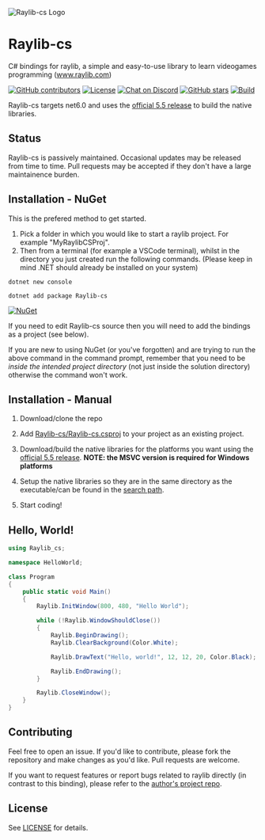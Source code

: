 ![Raylib-cs Logo](Raylib-cs/logo/raylib-cs_256x256.png "Raylib-cs Logo")

# Raylib-cs

C# bindings for raylib, a simple and easy-to-use library to learn videogames programming (www.raylib.com)

[![GitHub contributors](https://img.shields.io/github/contributors/raylib-cs/raylib-cs)](https://github.com/raylib-cs/raylib-cs/graphs/contributors)
[![License](https://img.shields.io/badge/license-zlib%2Flibpng-blue.svg)](LICENSE)
[![Chat on Discord](https://img.shields.io/discord/426912293134270465.svg?logo=discord)](https://discord.gg/raylib)
[![GitHub stars](https://img.shields.io/github/stars/raylib-cs/raylib-cs?style=social)](https://github.com/raylib-cs/raylib-cs/stargazers)
[![Build](https://github.com/raylib-cs/raylib-cs/workflows/Build/badge.svg)](https://github.com/raylib-cs/raylib-cs/actions?query=workflow%3ABuild)

Raylib-cs targets net6.0 and uses the [official 5.5 release](https://github.com/raysan5/raylib/releases/tag/5.5) to build the native libraries.

## Status

Raylib-cs is passively maintained. Occasional updates may be released from time to time. Pull requests may be
accepted if they don't have a large maintainence burden.

## Installation - NuGet

This is the prefered method to get started.

1) Pick a folder in which you would like to start a raylib project. For example "MyRaylibCSProj".
2) Then from a terminal (for example a VSCode terminal), whilst in the directory you just created
    run the following commands. (Please keep in mind .NET should already be installed on your system)

```
dotnet new console
```
```
dotnet add package Raylib-cs
```

[![NuGet](https://img.shields.io/nuget/dt/raylib-cs)](https://www.nuget.org/packages/Raylib-cs/)

If you need to edit Raylib-cs source then you will need to add the bindings as a project (see below).

If you are new to using NuGet (or you've forgotten) and are trying to run the above command in the command prompt,
remember that you need to be *inside the intended project directory* (not just inside the solution directory) otherwise
the command won't work.

## Installation - Manual

1. Download/clone the repo

2. Add [Raylib-cs/Raylib-cs.csproj](Raylib-cs/Raylib-cs.csproj) to your project as an existing project.

3. Download/build the native libraries for the platforms you want using the [official 5.5 release](https://github.com/raysan5/raylib/releases/tag/5.5).
   **NOTE: the MSVC version is required for Windows platforms**

4. Setup the native libraries so they are in the same directory as the executable/can be found in the [search path](https://www.mono-project.com/docs/advanced/pinvoke/).

6. Start coding!

## Hello, World!

```csharp
using Raylib_cs;

namespace HelloWorld;

class Program
{
    public static void Main()
    {
        Raylib.InitWindow(800, 480, "Hello World");

        while (!Raylib.WindowShouldClose())
        {
            Raylib.BeginDrawing();
            Raylib.ClearBackground(Color.White);

            Raylib.DrawText("Hello, world!", 12, 12, 20, Color.Black);

            Raylib.EndDrawing();
        }

        Raylib.CloseWindow();
    }
}
```

## Contributing

Feel free to open an issue. If you'd like to contribute, please fork the repository and make
changes as you'd like. Pull requests are welcome.

If you want to request features or report bugs related to raylib directly (in contrast to this binding), please refer to the [author's project repo](https://github.com/raysan5/raylib).

## License

See [LICENSE](LICENSE) for details.
